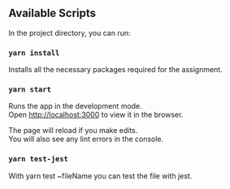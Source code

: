 ## Available Scripts

In the project directory, you can run:

### `yarn install`

Installs all the necessary packages required for the assignment.

### `yarn start`

Runs the app in the development mode.\
Open [http://localhost:3000](http://localhost:3000) to view it in the browser.

The page will reload if you make edits.\
You will also see any lint errors in the console.

### `yarn test-jest`

With yarn test ~fileName you can test the file with jest.
